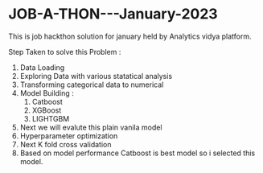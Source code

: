 # JOB-A-THON---January-2023
This is job hackthon solution for january held by Analytics vidya platform.


Step Taken to solve this Problem :

1. Data Loading
2. Exploring Data with various statatical analysis
3. Transforming categorical data to numerical
4. Model Building :
      1. Catboost
      2. XGBoost
      3. LIGHTGBM
5. Next we will evalute this plain vanila model
6. Hyperparameter optimization
7. Next K fold cross validation
8. Based on model performance Catboost is best model so i selected this model.
